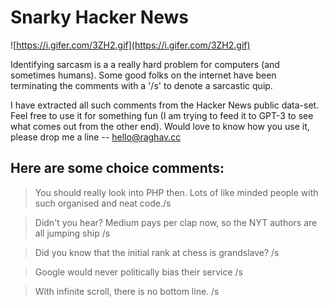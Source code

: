 # Snarky Hacker News


![https://i.gifer.com/3ZH2.gif](https://i.gifer.com/3ZH2.gif)

Identifying sarcasm is a a really hard problem for computers (and sometimes humans). Some good folks on the internet have been terminating the comments with a '/s' to denote a sarcastic quip. 

I have extracted all such comments from the Hacker News public data-set. Feel free to use it for something fun (I am trying to feed it to GPT-3 to see what comes out from the other end). Would love to know how you use it, please drop me a line -- hello@raghav.cc



## Here are some choice comments:

> You should really look into PHP then. Lots of like minded people with such organised and neat code./s

> Didn't you hear? Medium pays per clap now, so the NYT authors are all jumping ship /s

> Did you know that the initial rank at chess is grandslave? /s

> Google would never politically bias their service  /s

> With infinite scroll, there is no bottom line. /s









